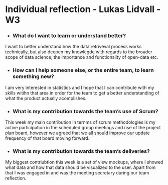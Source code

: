 # Individual reflection - Lukas Lidvall - W3

- ### What do I want to learn or understand better?

I want to better understand how the data retriveval process works technically, but also deepen my knowlegde with regards to the broader scope of data science, the importance and functionality of open-data etc. 

- ### How can I help someone else, or the entire team, to learn something new?

I am very interested in statistics and I hope that I can contribute with my skills witihn that area in order for the team to get a better understanding of what the product actually acomplishes.

- ### What is my contribution towards the team’s use of Scrum?

This week my main contribution in ternms of scrum methodologies is my active participation in the scheduled group meetings and use of the project plan board, however we agreed that we all should improve our update frequency of that board moving forward.


- ### What is my contribution towards the team’s deliveries?

My biggest contriubtion this week is a set of view mockups, where I showed what data and how that data should be visualized to the user. Apart from that I was engaged in and was the meeting secretary during our team reflection.
